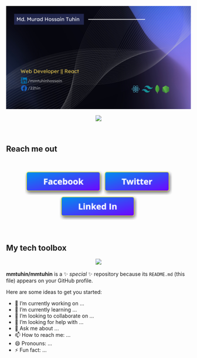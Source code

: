 <a href="https://www.facebook.com/22hin/">
<img src="https://raw.githubusercontent.com/mmtuhin/mmtuhin/3440727fc54d6ef9d562581eb54a5ebbcb635dde/Assets/icons/cover.png" />
</a>

<p align="center">
  <img width="60%" src="https://github-readme-streak-stats.herokuapp.com?user=mmtuhin&theme=github-dark&hide_border=true&card_width=500" />
</p>

<br/>

## Reach me out

<br />

[<p align="center"><img height="65" src="https://raw.githubusercontent.com/mmtuhin/mmtuhin/main/Assets/icons/fbBtn.png">](https://web.facebook.com/22hin/)[<img height="65" src="https://github.com/mmtuhin/mmtuhin/blob/main/Assets/icons/twitterBtn.png?raw=true">](https://twitter.com/TuhinHossa42587)[<img height="65" src="https://github.com/mmtuhin/mmtuhin/blob/main/Assets/icons/li-btn.png?raw=true"> </p>](https://www.linkedin.com/in/mmtuhinhossain)

<br />

## My tech toolbox
<p align="center">
  <a href="https://skillicons.dev">
    <img src="https://skillicons.dev/icons?i=html,css,tailwind,js,react,nodejs,firebase,git,mongodb,postman&perline=5" />
  </a>
</p>


**mmtuhin/mmtuhin** is a ✨ _special_ ✨ repository because its `README.md` (this file) appears on your GitHub profile.

Here are some ideas to get you started:

- 🔭 I’m currently working on ...
- 🌱 I’m currently learning ...
- 👯 I’m looking to collaborate on ...
- 🤔 I’m looking for help with ...
- 💬 Ask me about ...
- 📫 How to reach me: ...
- 😄 Pronouns: ...
- ⚡ Fun fact: ...

